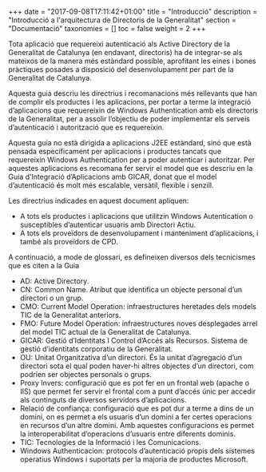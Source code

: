 +++
date        = "2017-09-08T17:11:42+01:00"
title       = "Introducció"
description = "Introducció a l'arquitectura de Directoris de la Generalitat"
section     = "Documentació"
taxonomies  = []
toc 		= false
weight 		= 2
+++



Tota aplicació que requereixi autenticació als Active Directory de la Generalitat de Catalunya (en endavant, directoris) ha de integrar-se als mateixos de la manera més estàndard possible, aprofitant les eines i bones pràctiques posades a disposició del desenvolupament per part de la Generalitat de Catalunya.

Aquesta guia descriu les directrius i recomanacions més rellevants que han de complir els productes i les aplicacions, per portar a terme la integració d’aplicacions que requereixin de Windows Authentication amb els directoris de la Generalitat, per a assolir l’objectiu de poder implementar els serveis d’autenticació i autorització que es requereixin. 

Aquesta guia no està dirigida a aplicacions J2EE estàndard, sinó que està pensada específicament per aplicacions i productes tancats que requereixin Windows Authentication per a poder autenticar i autoritzar. Per aquestes aplicacions es recomana fer servir el model que es descriu en la Guia d’Integració d’Aplicacions amb GICAR, donat que el model d’autenticació és molt més escalable, versàtil, flexible i senzill. 

Les directrius indicades en aquest document apliquen:

- A tots els productes i aplicacions que utilitzin Windows Autentication o susceptibles d’autenticar usuaris amb Directori Actiu.
- A tots els proveïdors de desenvolupament i manteniment d’aplicacions, i també als proveïdors de CPD.

A continuació, a mode de glossari, es defineixen diversos dels tecnicismes que es citen a la Guia
- AD: Active Directory.
- CN: Common Name. Atribut que identifica un objecte personal d’un directori o un grup.
- CMO: Current Model Operation: infraestructures heretades dels models TIC de la Generalitat anteriors.
- FMO: Future Model Operation: infraestructures noves desplegades arrel del model TIC actual de la Generalitat de Catalunya.
- GICAR: Gestió d’Identitats I Control d’Accés als Recursos. Sistema de gestió d’identitats corporatiu de la Generalitat.
- OU: Unitat Organitzativa d’un directori. És la unitat d’agregació d’un directori sota el qual poden haver-hi altres objectes d’un directori, com podrien ser objectes personals o grups.
- Proxy Invers: configuració que es pot fer en un frontal web (apache o IIS) que permet fer servir el frontal com a punt d’accés únic per accedir als continguts de diversos servidors d’aplicacions.
- Relació de confiança: configuració que es pot dur a terme a dins de un domini, on es permet a els usuaris d’un domini a fer certes operacions en recursos d’un altre domini. Amb aquestes configuracions es permet la interoperabilitat d’operacions d’usuaris entre diferents dominis.
- TIC: Tecnologies de la Informació i les Comunicacions.
- Windows Authenticacion: protocols d’autenticació propis dels sistemes operatius Windows i suportats per la majoria de productes Microsoft.
 

